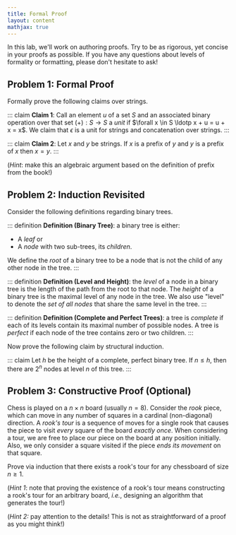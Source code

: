 ```yaml
---
title: Formal Proof
layout: content
mathjax: true
---
```


In this lab, we'll work on authoring proofs.
Try to be as rigorous, yet concise in your proofs as possible.
If you have any questions about levels of formality or formatting, please don't hesitate to ask!

## Problem 1: Formal Proof

Formally prove the following claims over strings.

::: claim
**Claim 1**: Call an element $u$ of a set $S$ and an associated binary operation over that set $(+) : S → S$ a _unit_ if $\forall x \in S \ldotp x + u = u + x = x$.
We claim that $ϵ$ is a unit for strings and concatenation over strings.
:::

::: claim
**Claim 2**: Let $x$ and $y$ be strings.
If $x$ is a prefix of $y$ and $y$ is a prefix of $x$ then $x = y$.
:::

(_Hint_: make this an algebraic argument based on the definition of prefix from the book!)

## Problem 2: Induction Revisited

Consider the following definitions regarding binary trees.

::: definition
**Definition (Binary Tree)**: a binary tree is either:

-   A _leaf_ or
-   A _node_ with two sub-trees, its _children_.

We define the _root_ of a binary tree to be a node that is not the child of any other node in the tree.
:::

::: definition
**Definition (Level and Height)**: the _level_ of a node in a binary tree is the length of the path from the root to that node.
The _height_ of a binary tree is the maximal level of any node in the tree.
We also use "level" to denote the _set of all nodes_ that share the same level in the tree.
:::

::: definition
**Definition (Complete and Perfect Trees)**: a tree is _complete_ if each of its levels contain its maximal number of possible nodes.
A tree is _perfect_ if each node of the tree contains zero or two children.
:::

Now prove the following claim by structural induction.

::: claim
Let $h$ be the height of a complete, perfect binary tree. If $n \leq h$,
then there are $2^n$ nodes at level $n$ of this tree.
:::

## Problem 3: Constructive Proof (Optional)

Chess is played on a $n \times n$ board (usually $n = 8$).
Consider the _rook_ piece, which can move in any number of squares in a cardinal (non-diagonal) direction. A _rook's tour_ is a sequence of moves for a single rook that causes the piece to visit _every_ square of the board _exactly once_.
When considering a tour, we are free to place our piece on the board at any position initially.
Also, we only consider a square visited if the piece _ends its movement_ on that square.

Prove via induction that there exists a rook's tour for any chessboard of size $n ≥ 1$.

(_Hint 1_: note that proving the existence of a rook's tour means constructing a rook's tour for an arbitrary board, _i.e._, designing an algorithm that generates the tour!)

(_Hint 2:_ pay attention to the details! This is not as straightforward of a proof as you might think!)
